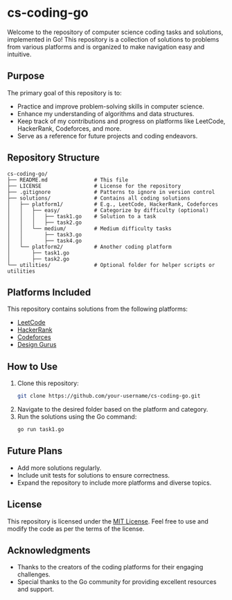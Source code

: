 # cs-coding-go
Welcome to the repository of computer science coding tasks and solutions, implemented in Go! This repository is a collection of solutions to problems from various platforms and is organized to make navigation easy and intuitive.

## Purpose
The primary goal of this repository is to:
- Practice and improve problem-solving skills in computer science.
- Enhance my understanding of algorithms and data structures.
- Keep track of my contributions and progress on platforms like LeetCode, HackerRank, Codeforces, and more.
- Serve as a reference for future projects and coding endeavors.

## Repository Structure
```
cs-coding-go/
├── README.md               # This file
├── LICENSE                 # License for the repository
├── .gitignore              # Patterns to ignore in version control
├── solutions/              # Contains all coding solutions
│   ├── platform1/          # E.g., LeetCode, HackerRank, Codeforces
│   │   ├── easy/           # Categorize by difficulty (optional)
│   │   │   ├── task1.go    # Solution to a task
│   │   │   ├── task2.go
│   │   └── medium/         # Medium difficulty tasks
│   │       ├── task3.go
│   │       ├── task4.go
│   └── platform2/          # Another coding platform
│       ├── task1.go
│       ├── task2.go
└── utilities/              # Optional folder for helper scripts or utilities
```

## Platforms Included
This repository contains solutions from the following platforms:
- [LeetCode](https://leetcode.com/)
- [HackerRank](https://www.hackerrank.com/)
- [Codeforces](https://codeforces.com/)
- [Design Gurus](https://www.designgurus.io/)

## How to Use
1. Clone this repository:
   ```bash
   git clone https://github.com/your-username/cs-coding-go.git
   ```
2. Navigate to the desired folder based on the platform and category.
3. Run the solutions using the Go command:
   ```bash
   go run task1.go
   ```

## Future Plans
- Add more solutions regularly.
- Include unit tests for solutions to ensure correctness.
- Expand the repository to include more platforms and diverse topics.

## License
This repository is licensed under the [MIT License](LICENSE). Feel free to use and modify the code as per the terms of the license.

## Acknowledgments
- Thanks to the creators of the coding platforms for their engaging challenges.
- Special thanks to the Go community for providing excellent resources and support.
